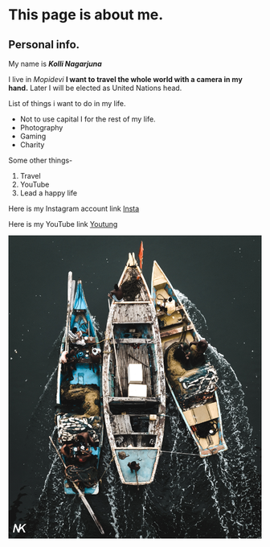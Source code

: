 # This page is about me.

## Personal info.

My name is ***Kolli Nagarjuna***

I live in *Mopidevi* 
**I want to travel the whole world with a camera in my hand.**
Later I will be elected as United Nations head.

List of things i want to do in my life.

- Not to use capital I for the rest of my life.
- Photography
- Gaming
- Charity

Some other things-

1. Travel
2. YouTube
3. Lead a happy life


Here is my Instagram account link [Insta](https://www.instagram.com/nag.kolli/)

Here is my YouTube link [Youtung](https://www.youtube.com/channel/UCBTVTLwBWmwVzReAzzHFcFw)

![Here is my favourite picture ever](https://github.com/nagkolli/image/blob/main/BEST%20OF%20THE%20BEST/boattop1.jpg)


